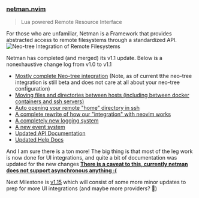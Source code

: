 <h3 id="netman.nvim">
  <a href="https://github.com/miversen33/netman.nvim">
    <span class="icon-text">
      <span class="icon">
        <i class="fa-solid fa-book"></i>
      </span>
    </span>
    <span>netman.nvim</span>
  </a>
</h3>

> Lua powered Remote Resource Interface

For those who are unfamiliar, Netman is a Framework that provides abstracted access to remote filesystems through a standardized API.
![Neo-tree Integration of Remote Filesystems](https://user-images.githubusercontent.com/2640668/221367566-97a71fb7-5ba8-4344-8251-f78af8d61ffc.png)

Netman has completed (and merged) its v1.1 update. Below is a nonexhaustive change log from v1.0 to v1.1

- [Mostly complete Neo-tree integration](https://imgur.com/a/yzTDcQL) (Note, as of current tthe neo-tree integration is still beta and does not care at all about your neo-tree configuration)
- [Moving files and directories between hosts (including between docker containers and ssh servers)](https://github.com/miversen33/netman.nvim/issues/115)
- [Auto opening your remote "home" directory in ssh](https://github.com/miversen33/netman.nvim/issues/110)
- [A complete rewrite of how our "integration" with neovim works](https://github.com/miversen33/netman.nvim/pull/67)
- [A completely new logging system](https://github.com/miversen33/netman.nvim/issues/79)
- [A new event system](https://github.com/miversen33/netman.nvim/issues/77)
- [Updated API Documentation](https://github.com/miversen33/netman.nvim/wiki/API-Documentation)
- [Updated Help Docs](https://github.com/miversen33/netman.nvim/blob/main/doc/netman.txt)

And I am sure there is a ton more! The big thing is that most of the leg work is now done for UI integrations, and quite a bit of documentation was updated for the new changes
**[There is a caveat to this, currently netman does not support asynchronous anything :(](https://github.com/miversen33/netman.nvim/issues/117)**

Next Milestone is [v1.15](https://github.com/miversen33/netman.nvim/milestone/5) which will consist of some more minor updates to prep for more UI integrations (and maybe more providers? 👀)
